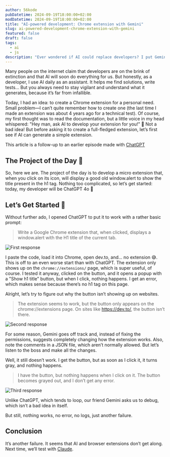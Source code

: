 ```yaml
---
author: 56kode
pubDatetime: 2024-09-19T18:00:00+02:00
modDatetime: 2024-09-19T18:00:00+02:00
title: "AI-powered development: Chrome extension with Gemini"
slug: ai-powered-development-chrome-extension-with-gemini
featured: false
draft: false
tags:
  - ai
  - js
description: "Ever wondered if AI could replace developers? I put Gemini to the test by asking it to create a simple Chrome extension. What seemed like a straightforward task turned into a curious journey with unexpected twists. Did the AI succeed, or did it fall short? Dive into this article to find out how well Gemini handled the challenge of coding in the real world."
---
```


Many people on the internet claim that developers are on the brink of extinction and that AI will soon do everything for us. But honestly, as a developer, I use AI daily as an assistant. It helps me find solutions, write tests... But you always need to stay vigilant and understand what it generates, because it’s far from infallible.

Today, I had an idea: to create a Chrome extension for a personal need. Small problem—I can’t quite remember how to create one (the last time I made an extension was about 4 years ago for a technical test). Of course, my first thought was to read the documentation, but a little voice in my head whispered: "Hey man, ask AI to develop your extension for you!" 🤔 Not a bad idea! But before asking it to create a full-fledged extension, let’s first see if AI can generate a simple extension.

This article is a follow-up to an earlier episode made with [ChatGPT](https://www.56kode.com/posts/ai-powered-development-chrome-extension-with-chatgpt/)

## The Project of the Day 🎯

So, here we are. The project of the day is to develop a micro extension that, when you click on its icon, will display a good old window.alert to show the title present in the h1 tag. Nothing too complicated, so let’s get started: today, my developer will be ChatGPT 4o 🎉

## Let’s Get Started 🚀

Without further ado, I opened ChatGPT to put it to work with a rather basic prompt:

> Write a Google Chrome extension that, when clicked, displays a window.alert with the H1 title of the current tab.

![First response](/assets/posts/ai-powered-development-chrome-extension-with-gemini/1-gemini.png)

I paste the code, load it into Chrome, open dev.to, and… no extension 😅. This is off to an even worse start than with ChatGPT. The extension only shows up on the `chrome://extensions/` page, which is super useful, of course. I tested it anyway, clicked on the button, and it opens a popup with a "Show h1 title" button, but when I click, nothing happens. I get an error, which makes sense because there’s no h1 tag on this page.

Alright, let’s try to figure out why the button isn’t showing up on websites.

> The extension seems to work, but the button only appears on the chrome://extensions page. On sites like https://dev.to/, the button isn’t there.

![Second response](/assets/posts/ai-powered-development-chrome-extension-with-gemini/2-gemini.png)

For some reason, Gemini goes off track and, instead of fixing the permissions, suggests completely changing how the extension works. Also, note the comments in a JSON file, which aren’t normally allowed. But let’s listen to the boss and make all the changes.

Well, it still doesn’t work. I get the button, but as soon as I click it, it turns gray, and nothing happens.

> I have the button, but nothing happens when I click on it. The button becomes grayed out, and I don’t get any error.

![Third response](/assets/posts/ai-powered-development-chrome-extension-with-gemini/3-gemini.png)

Unlike ChatGPT, which tends to loop, our friend Gemini asks us to debug, which isn’t a bad idea in itself.

But still, nothing works, no error, no logs, just another failure.

## Conclusion

It’s another failure. It seems that AI and browser extensions don’t get along. Next time, we’ll test with [Claude](https://claude.ai).
